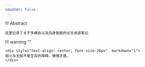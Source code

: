 ```yaml
---
counter: False   
---
```


!!! Abstract

    这里记录了关于多模态以及具身智能的论文阅读笔记

!!! warning ""

    <div style="text-align: center; font-size:20px"  markdown="1">
    弱小与无知不是生存的障碍，傲慢才是。
    </div>


